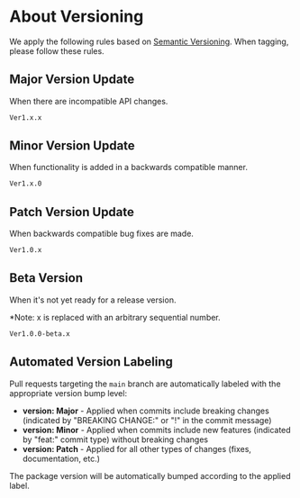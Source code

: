 # About Versioning

We apply the following rules based on [Semantic Versioning](https://semver.org/).
When tagging, please follow these rules.

## Major Version Update

When there are incompatible API changes.

```txt
Ver1.x.x
```

## Minor Version Update

When functionality is added in a backwards compatible manner.

```txt
Ver1.x.0
```

## Patch Version Update

When backwards compatible bug fixes are made.

```txt
Ver1.0.x
```

## Beta Version

When it's not yet ready for a release version.

*Note: x is replaced with an arbitrary sequential number.

```txt
Ver1.0.0-beta.x
```

## Automated Version Labeling

Pull requests targeting the `main` branch are automatically labeled with the appropriate version bump level:

- **version: Major** - Applied when commits include breaking changes (indicated by "BREAKING CHANGE:" or "!" in the commit message)
- **version: Minor** - Applied when commits include new features (indicated by "feat:" commit type) without breaking changes
- **version: Patch** - Applied for all other types of changes (fixes, documentation, etc.)

The package version will be automatically bumped according to the applied label.

